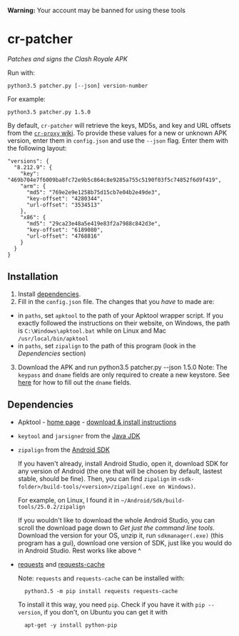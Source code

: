 **Warning:** Your account may be banned for using these tools

# cr-patcher

_Patches and signs the Clash Royale APK_

Run with:

    python3.5 patcher.py [--json] version-number

For example:

    python3.5 patcher.py 1.5.0

By default, `cr-patcher` will retrieve the keys, MD5s, and key and URL offsets from the [`cr-proxy` wiki](https://github.com/royale-proxy/cr-proxy/wiki).  To provide these values for a new or unknown APK version, enter them in `config.json` and use the `--json` flag.  Enter them with the following layout:

    "versions": {
      "8.212.9": {
        "key": "469b704e7f6009ba8fc72e9b5c864c8e9285a755c5190f03f5c74852f6d9f419",
        "arm": {
          "md5": "769e2e9e1258b75d15cb7e04b2e49de3",
          "key-offset": "4280344",
          "url-offset": "3534513"
        },
        "x86": {
          "md5": "29ca23e48a5e419e83f2a7988c842d3e",
          "key-offset": "6189080",
          "url-offset": "4768816"
        }
      }
    }

## Installation

1. Install [dependencies](https://github.com/Nicofisi/cr-patcher#dependencies).
2. Fill in the `config.json` file. The changes that you *have* to made are:
* in `paths`, set `apktool` to the path of your Apktool wrapper script. If you exactly followed the instructions on their website, on Windows, the path is `C:\Windows\apktool.bat` while on Linux and Mac `/usr/local/bin/apktool`
* in `paths`, set `zipalign` to the path of this program (look in the *Dependencies* section)
3. Download the APK and run python3.5 patcher.py --json 1.5.0
    Note: The `keypass` and `dname` fields are only required to create a new keystore.  See [here](http://docs.oracle.com/javase/7/docs/technotes/tools/solaris/keytool.html#DName) for how to fill out the `dname` fields.

## Dependencies

- Apktool - [home page](http://ibotpeaches.github.io/Apktool/) - [download & install instructions](http://ibotpeaches.github.io/Apktool/install)
- `keytool` and `jarsigner` from the [Java JDK](http://www.oracle.com/technetwork/java/javase/downloads/index.html)
- `zipalign` from the [Android SDK](http://developer.android.com/sdk/index.html#Other)
    
    If you haven't already, install Android Studio, open it, download SDK for any version of Android (the one that will be chosen by default, lastest stable, should be fine). Then, you can find `zipalign` in `<sdk-folder>/build-tools/<version>/zipalign(.exe on Windows)`. 
    
    For example, on Linux, I found it in `~/Android/Sdk/build-tools/25.0.2/zipalign`
    
    If you wouldn't like to download the whole Android Studio, you can scroll the download page down to *Get just the command line tools*. Download the version for your OS, unzip it, run `sdkmanager(.exe)` (this program has a gui), download one version of SDK, just like you would do in Android Studio. Rest works like above ^  
- [requests](http://python-requests.org/) and [requests-cache](https://github.com/reclosedev/requests-cache)

    Note: `requests` and `requests-cache` can be installed with:
    
        python3.5 -m pip install requests requests-cache

    To install it this way, you need `pip`. Check if you have it with `pip --version`, if you don't, on Ubuntu you can get it with 
    
        apt-get -y install python-pip
